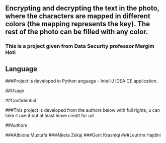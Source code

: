 ## Encrypting and decrypting the text in the photo, where the characters are mapped in different colors (the mapping represents the key). The rest of the photo can be filled with any color.

### This is a project given from Data Security professor Mergim Hoti 

## Language

###Project is developed in Python anguage  - IntelliJ IDEA CE application.

##Usage 


##Confidential

###This project is developed from the authors below with full rights, u can take it use it but at least leave credit for us!

##Authors

###Albiona Mustafa
###Alketa Zekaj 
###Gent Krasniqi 
###Leutrim Hajdini
